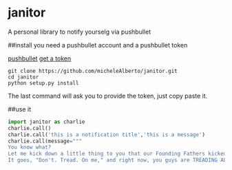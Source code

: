 # janitor
A personal library to notify yourselg via pushbullet

##install
you need a pushbullet account and a pushbullet token

[pushbullet](https://docs.pushbullet.com/)
[get a token](https://www.pushbullet.com/#settings/account)

```
git clone https://github.com/micheleAlberto/janitor.git
cd janitor
python setup.py install
```
The last command will ask you to provide the token, just copy paste it.

##use it
```python
import janitor as charlie
charlie.call()
charlie.call('this is a notification title','this is a message')
charlie.call(message="""
You know what? 
Let me kick down a little thing to you that our Founding Fathers kicked down to me. 
It goes, "Don't. Tread. On me," and right now, you guys are TREADING ALL OVER ME. """)
```

